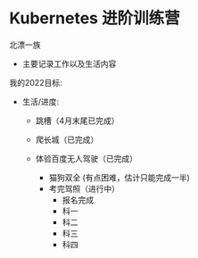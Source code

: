 # **Kubernetes 进阶训练营**

北漂一族
  
  - 主要记录工作以及生活内容



我的2022目标:

  - 生活/进度:
      - 跳槽（4月末尾已完成）

      - 爬长城（已完成）
      - 体验百度无人驾驶（已完成）
        - 猫狗双全 (有点困难，估计只能完成一半)
        - 考完驾照（进行中）
          - 报名完成
          - 科一
          - 科二
          - 科三
          - 科四

